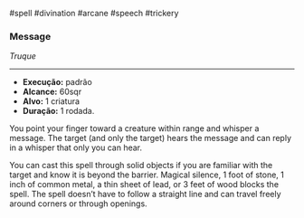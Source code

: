 #spell #divination #arcane #speech #trickery  
### Message
*Truque*
___
- **Execução:** padrão
- **Alcance:** 60sqr
- **Alvo:** 1 criatura
- **Duração:** 1 rodada.

You point your finger toward a creature within range and whisper a message. The target (and only the target) hears the message and can reply in a whisper that only you can hear.  
  
You can cast this spell through solid objects if you are familiar with the target and know it is beyond the barrier. Magical silence, 1 foot of stone, 1 inch of common metal, a thin sheet of lead, or 3 feet of wood blocks the spell. The spell doesn’t have to follow a straight line and can travel freely around corners or through openings.

